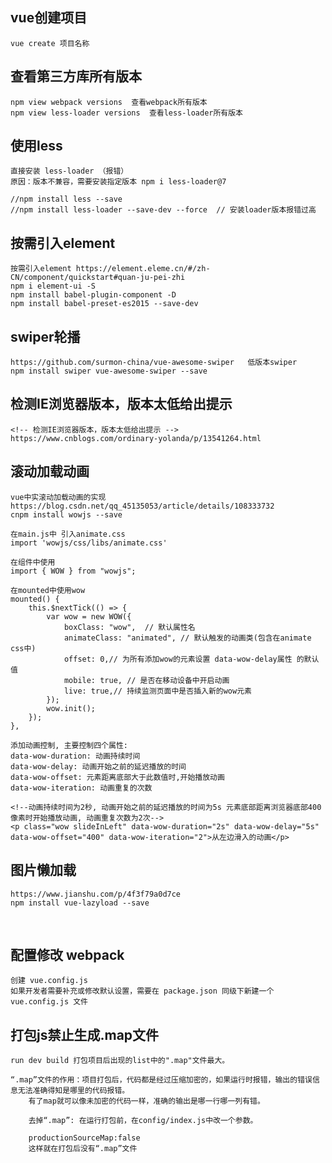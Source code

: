 ## vue创建项目
    vue create 项目名称

## 查看第三方库所有版本
    npm view webpack versions  查看webpack所有版本
    npm view less-loader versions  查看less-loader所有版本  

## 使用less

    直接安装 less-loader （报错）
    原因：版本不兼容，需要安装指定版本 npm i less-loader@7  

    //npm install less --save
    //npm install less-loader --save-dev --force  // 安装loader版本报错过高

## 按需引入element

    按需引入element https://element.eleme.cn/#/zh-CN/component/quickstart#quan-ju-pei-zhi
    npm i element-ui -S
    npm install babel-plugin-component -D
    npm install babel-preset-es2015 --save-dev



## swiper轮播

    https://github.com/surmon-china/vue-awesome-swiper   低版本swiper
    npm install swiper vue-awesome-swiper --save

## 检测IE浏览器版本，版本太低给出提示
    <!-- 检测IE浏览器版本，版本太低给出提示 -->
    https://www.cnblogs.com/ordinary-yolanda/p/13541264.html


## 滚动加载动画
    vue中实滚动加载动画的实现 https://blog.csdn.net/qq_45135053/article/details/108333732
    cnpm install wowjs --save
    
    在main.js中 引入animate.css
    import 'wowjs/css/libs/animate.css'
    
    在组件中使用
    import { WOW } from "wowjs";
    
    在mounted中使用wow
    mounted() {
        this.$nextTick(() => {
            var wow = new WOW({
                boxClass: "wow",  // 默认属性名
                animateClass: "animated", // 默认触发的动画类(包含在animate css中)
                offset: 0,// 为所有添加wow的元素设置 data-wow-delay属性 的默认值
                mobile: true, // 是否在移动设备中开启动画
                live: true,// 持续监测页面中是否插入新的wow元素
            });
            wow.init();
        });
    },
    
    添加动画控制, 主要控制四个属性:
    data-wow-duration: 动画持续时间
    data-wow-delay: 动画开始之前的延迟播放的时间
    data-wow-offset: 元素距离底部大于此数值时,开始播放动画
    data-wow-iteration: 动画重复的次数
    
    <!--动画持续时间为2秒, 动画开始之前的延迟播放的时间为5s 元素底部距离浏览器底部400像素时开始播放动画, 动画重复次数为2次-->
    <p class="wow slideInLeft" data-wow-duration="2s" data-wow-delay="5s" data-wow-offset="400" data-wow-iteration="2">从左边滑入的动画</p>

## 图片懒加载

    https://www.jianshu.com/p/4f3f79a0d7ce
    npm install vue-lazyload --save
​    

## 配置修改 webpack 
    创建 vue.config.js
    如果开发者需要补充或修改默认设置，需要在 package.json 同级下新建一个 vue.config.js 文件

## 打包js禁止生成.map文件

    run dev build 打包项目后出现的list中的".map"文件最大。

    “.map”文件的作用：项目打包后，代码都是经过压缩加密的，如果运行时报错，输出的错误信息无法准确得知是哪里的代码报错。 
        有了map就可以像未加密的代码一样，准确的输出是哪一行哪一列有错。

        去掉“.map”: 在运行打包前，在config/index.js中改一个参数。

        productionSourceMap:false 
        这样就在打包后没有“.map”文件